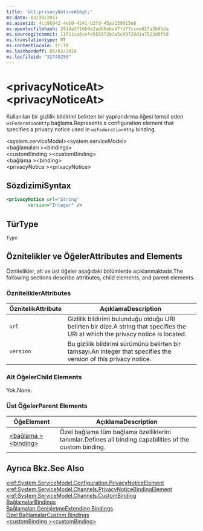 ```yaml
---
title: '&lt;privacyNoticeAt&gt;'
ms.date: 03/30/2017
ms.assetid: 4cc96942-4eb9-4241-b2fd-45aa239915e8
ms.openlocfilehash: 2914a3716b9e2adb6ebc47fd73ccee027a3b65da
ms.sourcegitcommit: 11f11ca6cefe555972b3a5c99729d1a7523d8f50
ms.translationtype: MT
ms.contentlocale: tr-TR
ms.lasthandoff: 05/03/2018
ms.locfileid: "32749250"
---
```

# <a name="ltprivacynoticeatgt"></a><span data-ttu-id="3ec17-102">&lt;privacyNoticeAt&gt;</span><span class="sxs-lookup"><span data-stu-id="3ec17-102">&lt;privacyNoticeAt&gt;</span></span>
<span data-ttu-id="3ec17-103">Kullanılan bir gizlilik bildirimi belirten bir yapılandırma öğesi temsil eden `wsFederationHttp` bağlama.</span><span class="sxs-lookup"><span data-stu-id="3ec17-103">Represents a configuration element that specifies a privacy notice used in `wsFederationHttp` binding.</span></span>  
  
 <span data-ttu-id="3ec17-104">\<system.serviceModel></span><span class="sxs-lookup"><span data-stu-id="3ec17-104">\<system.serviceModel></span></span>  
<span data-ttu-id="3ec17-105">\<bağlamaları ></span><span class="sxs-lookup"><span data-stu-id="3ec17-105">\<bindings></span></span>  
<span data-ttu-id="3ec17-106">\<customBinding ></span><span class="sxs-lookup"><span data-stu-id="3ec17-106">\<customBinding></span></span>  
<span data-ttu-id="3ec17-107">\<bağlama ></span><span class="sxs-lookup"><span data-stu-id="3ec17-107">\<binding></span></span>  
<span data-ttu-id="3ec17-108">\<privacyNotice ></span><span class="sxs-lookup"><span data-stu-id="3ec17-108">\<privacyNotice></span></span>  
  
## <a name="syntax"></a><span data-ttu-id="3ec17-109">Sözdizimi</span><span class="sxs-lookup"><span data-stu-id="3ec17-109">Syntax</span></span>  
  
```xml  
<privacyNotice url="String"  
        version="Integer" />  
```  
  
## <a name="type"></a><span data-ttu-id="3ec17-110">Tür</span><span class="sxs-lookup"><span data-stu-id="3ec17-110">Type</span></span>  
 `Type`  
  
## <a name="attributes-and-elements"></a><span data-ttu-id="3ec17-111">Öznitelikler ve Öğeler</span><span class="sxs-lookup"><span data-stu-id="3ec17-111">Attributes and Elements</span></span>  
 <span data-ttu-id="3ec17-112">Öznitelikler, alt ve üst öğeler aşağıdaki bölümlerde açıklanmaktadır.</span><span class="sxs-lookup"><span data-stu-id="3ec17-112">The following sections describe attributes, child elements, and parent elements.</span></span>  
  
### <a name="attributes"></a><span data-ttu-id="3ec17-113">Öznitelikler</span><span class="sxs-lookup"><span data-stu-id="3ec17-113">Attributes</span></span>  
  
|<span data-ttu-id="3ec17-114">Öznitelik</span><span class="sxs-lookup"><span data-stu-id="3ec17-114">Attribute</span></span>|<span data-ttu-id="3ec17-115">Açıklama</span><span class="sxs-lookup"><span data-stu-id="3ec17-115">Description</span></span>|  
|---------------|-----------------|  
|`url`|<span data-ttu-id="3ec17-116">Gizlilik bildirimi bulunduğu olduğu URI belirten bir dize.</span><span class="sxs-lookup"><span data-stu-id="3ec17-116">A string that specifies the URI at which the privacy notice is located.</span></span>|  
|`version`|<span data-ttu-id="3ec17-117">Bu gizlilik bildirimi sürümünü belirten bir tamsayı.</span><span class="sxs-lookup"><span data-stu-id="3ec17-117">An integer that specifies the version of this privacy notice.</span></span>|  
  
### <a name="child-elements"></a><span data-ttu-id="3ec17-118">Alt Öğeler</span><span class="sxs-lookup"><span data-stu-id="3ec17-118">Child Elements</span></span>  
 <span data-ttu-id="3ec17-119">Yok.</span><span class="sxs-lookup"><span data-stu-id="3ec17-119">None.</span></span>  
  
### <a name="parent-elements"></a><span data-ttu-id="3ec17-120">Üst Öğeler</span><span class="sxs-lookup"><span data-stu-id="3ec17-120">Parent Elements</span></span>  
  
|<span data-ttu-id="3ec17-121">Öğe</span><span class="sxs-lookup"><span data-stu-id="3ec17-121">Element</span></span>|<span data-ttu-id="3ec17-122">Açıklama</span><span class="sxs-lookup"><span data-stu-id="3ec17-122">Description</span></span>|  
|-------------|-----------------|  
|[<span data-ttu-id="3ec17-123">\<bağlama ></span><span class="sxs-lookup"><span data-stu-id="3ec17-123">\<binding></span></span>](../../../../../docs/framework/misc/binding.md)|<span data-ttu-id="3ec17-124">Özel bağlama tüm bağlama özelliklerini tanımlar.</span><span class="sxs-lookup"><span data-stu-id="3ec17-124">Defines all binding capabilities of the custom binding.</span></span>|  
  
## <a name="see-also"></a><span data-ttu-id="3ec17-125">Ayrıca Bkz.</span><span class="sxs-lookup"><span data-stu-id="3ec17-125">See Also</span></span>  
 <xref:System.ServiceModel.Configuration.PrivacyNoticeElement>  
 <xref:System.ServiceModel.Channels.PrivacyNoticeBindingElement>  
 <xref:System.ServiceModel.Channels.CustomBinding>  
 [<span data-ttu-id="3ec17-126">Bağlamalar</span><span class="sxs-lookup"><span data-stu-id="3ec17-126">Bindings</span></span>](../../../../../docs/framework/wcf/bindings.md)  
 [<span data-ttu-id="3ec17-127">Bağlamaları Genişletme</span><span class="sxs-lookup"><span data-stu-id="3ec17-127">Extending Bindings</span></span>](../../../../../docs/framework/wcf/extending/extending-bindings.md)  
 [<span data-ttu-id="3ec17-128">Özel Bağlamalar</span><span class="sxs-lookup"><span data-stu-id="3ec17-128">Custom Bindings</span></span>](../../../../../docs/framework/wcf/extending/custom-bindings.md)  
 [<span data-ttu-id="3ec17-129">\<customBinding ></span><span class="sxs-lookup"><span data-stu-id="3ec17-129">\<customBinding></span></span>](../../../../../docs/framework/configure-apps/file-schema/wcf/custombinding.md)
